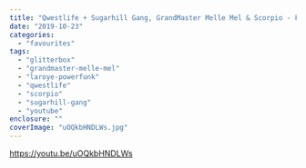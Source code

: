 ```yaml
---
title: "Qwestlife + Sugarhill Gang, GrandMaster Melle Mel & Scorpio - Fever (Laroye Powerfunk Mix)"
date: "2019-10-23"
categories: 
  - "favourites"
tags: 
  - "glitterbox"
  - "grandmaster-melle-mel"
  - "laroye-powerfunk"
  - "qwestlife"
  - "scorpio"
  - "sugarhill-gang"
  - "youtube"
enclosure: ""
coverImage: "uOQkbHNDLWs.jpg"
---
```


https://youtu.be/uOQkbHNDLWs
